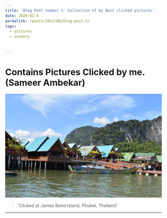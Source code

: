 ```yaml
---
title: 'Blog Post number 1- Collection of my Best clicked pictures'
date: 2020-02-4
permalink: /posts/2012/08/blog-post-2/
tags:
  - pictures
  - scenery


---
```


Contains Pictures Clicked by me. (Sameer Ambekar)
======

![](/images/DSC_0307_thai.JPG)

> 'Clicked at James Bond Island, Phuket, Thailand'


------
